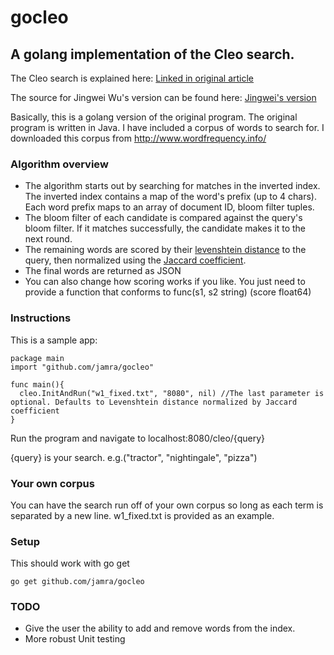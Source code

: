 gocleo
======

## A golang implementation of the Cleo search.

The Cleo search is explained here: [Linked in original article](http://engineering.linkedin.com/open-source/cleo-open-source-technology-behind-linkedins-typeahead-search)

The source for Jingwei Wu's version can be found here: [Jingwei's version](https://github.com/linkedin/cleo)

Basically, this is a golang version of the original program.  The original program is written in Java.  I have included a corpus of words to search for.  I downloaded this corpus from http://www.wordfrequency.info/

### Algorithm overview
 - The algorithm starts out by searching for matches in the inverted index.  The inverted index contains a map of the word's prefix (up to 4 chars).  Each word prefix maps to an array of document ID, bloom filter tuples.  
 - The bloom filter of each candidate is compared against the query's bloom filter.  If it matches successfully, the candidate makes it to the next round.
 - The remaining words are scored by their [levenshtein distance](http://en.wikipedia.org/wiki/Levenshtein_distance) to the query, then normalized using the [Jaccard coefficient](http://en.wikipedia.org/wiki/Jaccard_index).
 - The final words are returned as JSON
 - You can also change how scoring works if you like. You just need to provide a function that conforms to
    func(s1, s2 string) (score float64)

### Instructions
This is a sample app:

    package main
   	import "github.com/jamra/gocleo"
  
   	func main(){
   	  cleo.InitAndRun("w1_fixed.txt", "8080", nil) //The last parameter is optional. Defaults to Levenshtein distance normalized by Jaccard coefficient
   	}

Run the program and navigate to localhost:8080/cleo/{query}

{query} is your search.  e.g.("tractor", "nightingale", "pizza")

### Your own corpus
You can have the search run off of your own corpus so long as each term is separated by a new line.  w1_fixed.txt is provided as an example.

### Setup
This should work with go get

    go get github.com/jamra/gocleo
### TODO
 - Give the user the ability to add and remove words from the index.
 - More robust Unit testing
